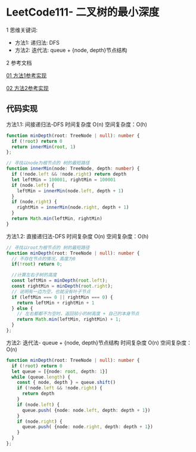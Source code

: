 # LeetCode111- 二叉树的最小深度

1 思维关键词: 
  - 方法1: 递归法: DFS
  - 方法2: 迭代法: queue + {node, depth}节点结构

2 参考文档

[01 方法1参考实现](https://leetcode.cn/problems/minimum-depth-of-binary-tree/solutions/11486/li-jie-zhe-dao-ti-de-jie-shu-tiao-jian-by-user7208/)

[02 方法2参考实现](https://leetcode.cn/problems/minimum-depth-of-binary-tree/solutions/382646/er-cha-shu-de-zui-xiao-shen-du-by-leetcode-solutio/)


## 代码实现

方法1.1: 间接递归法-DFS   时间复杂度 O(n)  空间复杂度：O(h)

```ts
function minDepth(root: TreeNode | null): number {
  if (!root) return 0
  return innerMin(root, 1)
};

// 寻找以node为根节点的 树的最短路径
function innerMin(node: TreeNode, depth: number) {
  if (!node.left && !node.right) return depth
  let leftMin = 100001, rightMin = 100001
  if (node.left) {
    leftMin = innerMin(node.left, depth + 1)
  }
  if (node.right) {
    rightMin = innerMin(node.right, depth + 1)
  }
  return Math.min(leftMin, rightMin)
}

```

方法1.2: 直接递归法-DFS   时间复杂度 O(n)  空间复杂度：O(h)

```ts
// 寻找以root为根节点的 树的最短路径
function minDepth(root: TreeNode | null): number {
  // 不存在节点的情况，高度为0
  if(!root) return 0;

  //计算左右子树的高度
  const leftMin = minDepth(root.left);
  const rightMin = minDepth(root.right);
  // 说明有一边为空，也就没有叶子节点
  if (leftMin === 0 || rightMin === 0) {
    return leftMin + rightMin + 1
  } else {
    // 左右都都不为空时，返回较小的树高度 + 自己的本身节点
    return Math.min(leftMin, rightMin) + 1;
  }
};
```


方法2: 迭代法- queue + {node, depth}节点结构  时间复杂度 O(n)  空间复杂度：O(n)

```ts
function minDepth(root: TreeNode | null): number {
  if (!root) return 0
  let queue = [{node: root, depth: 1}]
  while (queue.length) {
    const { node, depth } = queue.shift()
    if (!node.left && !node.right) {
      return depth
    } 
    if (node.left) {
      queue.push( {node: node.left, depth: depth + 1})
    } 
    if (node.right) {
      queue.push( {node: node.right, depth: depth + 1})
    }
  }
};
```